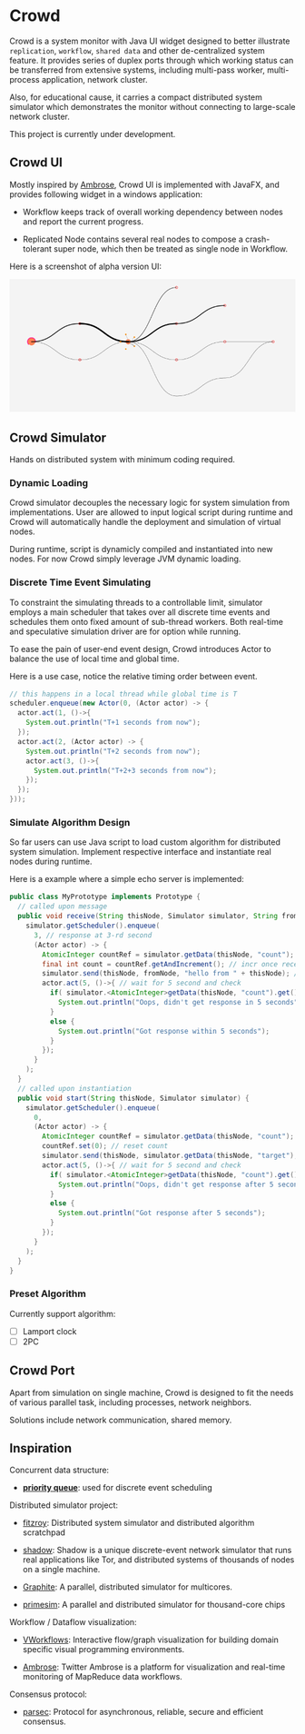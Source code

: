 # Crowd

Crowd is a system monitor with Java UI widget designed to better illustrate `replication`, `workflow`, `shared data` and other de-centralized system feature. It provides series of duplex ports through which working status can be transferred from extensive systems, including multi-pass worker, multi-process application, network cluster.

Also, for educational cause, it carries a compact distributed system simulator which demonstrates the monitor without connecting to large-scale network cluster.

This project is currently under development.

## Crowd UI

Mostly inspired by [Ambrose](https://github.com/twitter/ambrose), Crowd UI is implemented with JavaFX, and provides following widget in a windows application:

* Workflow keeps track of overall working dependency between nodes and report the current progress.

* Replicated Node contains several real nodes to compose a crash-tolerant super node, which then be treated as single node in Workflow.

Here is a screenshot of alpha version UI:

![alpha screenshot](docs/img/screenshot.png)

## Crowd Simulator

Hands on distributed system with minimum coding required.

### Dynamic Loading

Crowd simulator decouples the necessary logic for system simulation from implementations. User are allowed to input logical script during runtime and Crowd will automatically handle the deployment and simulation of virtual nodes.

During runtime, script is dynamicly compiled and instantiated into new nodes. For now Crowd simply leverage JVM dynamic loading. 

### Discrete Time Event Simulating

To constraint the simulating threads to a controllable limit, simulator employs a main scheduler that takes over all discrete time events and schedules them onto fixed amount of sub-thread workers. Both real-time and speculative simulation driver are for option while running.

To ease the pain of user-end event design, Crowd introduces Actor to balance the use of local time and global time.

Here is a use case, notice the relative timing order between event.

```Java
// this happens in a local thread while global time is T
scheduler.enqueue(new Actor(0, (Actor actor) -> {
  actor.act(1, ()->{
    System.out.println("T+1 seconds from now");
  });
  actor.act(2, (Actor actor) -> {
    System.out.println("T+2 seconds from now");
    actor.act(3, ()->{
      System.out.println("T+2+3 seconds from now");
    });
  });
}));
```

### Simulate Algorithm Design

So far users can use Java script to load custom algorithm for distributed system simulation. Implement respective interface and instantiate real nodes during runtime.

Here is a example where a simple echo server is implemented:

```Java
public class MyPrototype implements Prototype {
  // called upon message
  public void receive(String thisNode, Simulator simulator, String fromNode, String message) {
    simulator.getScheduler().enqueue(
      3, // response at 3-rd second
      (Actor actor) -> {
        AtomicInteger countRef = simulator.getData(thisNode, "count"); // you can fetch local data via simulator
        final int count = countRef.getAndIncrement(); // incr once receive message
        simulator.send(thisNode, fromNode, "hello from " + thisNode); // send back
        actor.act(5, ()->{ // wait for 5 second and check
          if( simulator.<AtomicInteger>getData(thisNode, "count").get() <= count) {
            System.out.println("Oops, didn't get response in 5 seconds");
          }
          else {
            System.out.println("Got response within 5 seconds");
          }
        });
      }
    );
  }
  // called upon instantiation
  public void start(String thisNode, Simulator simulator) {
    simulator.getScheduler().enqueue(
      0, 
      (Actor actor) -> {
        AtomicInteger countRef = simulator.getData(thisNode, "count");
        countRef.set(0); // reset count
        simulator.send(thisNode, simulator.getData(thisNode, "target"), "hello from " + thisNode); // first message
        actor.act(5, ()->{ // wait for 5 second and check
          if( simulator.<AtomicInteger>getData(thisNode, "count").get() == 0) {
            System.out.println("Oops, didn't get response after 5 seconds");
          }
          else {
            System.out.println("Got response after 5 seconds");
          }
        });
      }
    );
  }
}
```

### Preset Algorithm

Currently support algorithm:

* [ ] Lamport clock
* [ ] 2PC

## Crowd Port

Apart from simulation on single machine, Crowd is designed to fit the needs of various parallel task, including processes, network neighbors.

Solutions include network communication, shared memory.

## Inspiration

Concurrent data structure:

* **[priority queue](./docs/concurrent-priority-queue-design.md)**: used for discrete event scheduling

Distributed simulator project:

* [fitzroy](https://github.com/jtfmumm/fitzroy): Distributed system simulator and distributed algorithm scratchpad

* [shadow](https://github.com/shadow/shadow): Shadow is a unique discrete-event network simulator that runs real applications like Tor, and distributed systems of thousands of nodes on a single machine.

* [Graphite](https://github.com/mit-carbon/Graphite): A parallel, distributed simulator for multicores.

* [primesim](https://github.com/PrincetonUniversity/primesim): A parallel and distributed simulator for thousand-core chips

Workflow / Dataflow visualization:

* [VWorkflows](https://github.com/miho/VWorkflows): Interactive flow/graph visualization for building domain specific visual programming environments.

* [Ambrose](https://github.com/twitter/ambrose): Twitter Ambrose is a platform for visualization and real-time monitoring of MapReduce data workflows.

Consensus protocol:

* [parsec](https://github.com/maidsafe/parsec): Protocol for asynchronous, reliable, secure and efficient consensus.
